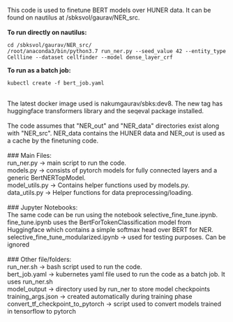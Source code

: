 This code is used to finetune BERT models over HUNER data. It can be found on nautilus at /sbksvol/gaurav/NER_src.
<br>
<br>
**To run directly on nautilus:**
<br>
```
cd /sbksvol/gaurav/NER_src/
/root/anaconda3/bin/python3.7 run_ner.py --seed_value 42 --entity_type Cellline --dataset cellfinder --model dense_layer_crf
```
**To run as a batch job:**
```
kubectl create -f bert_job.yaml
```
<br>
The latest docker image used is nakumgaurav/sbks:dev8. The new tag has huggingface transformers library and the seqeval package installed.

<br>
<br>
The code assumes that "NER_out" and "NER_data" directories exist along with "NER_src". NER_data contains the HUNER data and NER_out is used as a cache by the finetuning code.
<br>
<br>
### Main Files:
<br>
run_ner.py -> main script to run the code.
<br>
models.py -> consists of pytorch models for fully connected layers and a generic BertNERTopModel.
<br>
model_utils.py -> Contains helper functions used by models.py.
<br>
data_utils.py -> Helper functions for data preprocessing/loading.
<br>
<br>
### Jupyter Notebooks:
<br>
The same code can be run using the notebook selective_fine_tune.ipynb.
<br>
fine_tune.ipynb uses the BertForTokenClassification model from Huggingface which contains a simple softmax head over BERT for NER.
<br>
selective_fine_tune_modularized.ipynb -> used for testing purposes. Can be ignored
<br>
<br>
### Other file/folders:
<br>
run_ner.sh -> bash script used to run the code.
<br>
bert_job.yaml -> kubernetes yaml file used to run the code as a batch job. It uses run_ner.sh
<br>
model_output -> directory used by run_ner to store model checkpoints
<br>
training_args.json -> created automatically during training phase
<br>
convert_tf_checkpoint_to_pytorch -> script used to convert models trained in tensorflow to pytorch